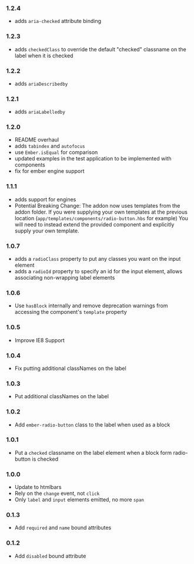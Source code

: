 ### 1.2.4
 - adds `aria-checked` attribute binding

### 1.2.3
 - adds `checkedClass` to override the default "checked" classname on the label when it is checked

### 1.2.2
 - adds `ariaDescribedby`

### 1.2.1
 - adds `ariaLabelledby`

### 1.2.0
 - README overhaul
 - adds `tabindex` and `autofocus`
 - use `Ember.isEqual` for comparison
 - updated examples in the test application to be implemented with components
 - fix for ember engine support

### 1.1.1
 - adds support for engines
 - Potential Breaking Change: The addon now uses templates from the addon folder.
   If you were supplying your own templates at the previous location
   (`app/templates/components/radio-button.hbs` for example)
   You will need to instead extend the provided component and explicitly
   supply your own template.

### 1.0.7

 - adds a `radioClass` property to put any classes you want on the input element
 - adds a `radioId` property to specify an id for the input element, allows
   associating non-wrapping label elements

### 1.0.6

 - Use `hasBlock` internally and remove deprecation warnings from
   accessing the component's `template` property

### 1.0.5

 - Improve IE8 Support

### 1.0.4

 - Fix putting additional classNames on the label

### 1.0.3

 - Put additional classNames on the label

### 1.0.2

 - Add `ember-radio-button` class to the label when used as a block

### 1.0.1

 - Put a `checked` classname on the label element when a block form
   radio-button is checked

### 1.0.0

 - Update to htmlbars
 - Rely on the `change` event, not `click`
 - Only `label` and `input` elements emitted, no more `span`

### 0.1.3

 - Add `required` and `name` bound attributes

### 0.1.2

 - Add `disabled` bound attribute
